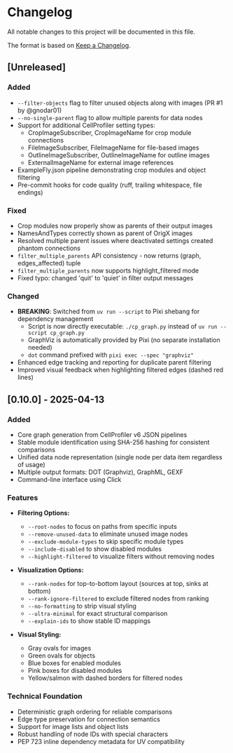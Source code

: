 # Changelog

All notable changes to this project will be documented in this file.

The format is based on [Keep a Changelog](https://keepachangelog.com/en/1.1.0/).

## [Unreleased]

### Added
- `--filter-objects` flag to filter unused objects along with images (PR #1 by @gnodar01)
- `--no-single-parent` flag to allow multiple parents for data nodes
- Support for additional CellProfiler setting types:
  - CropImageSubscriber, CropImageName for crop module connections
  - FileImageSubscriber, FileImageName for file-based images
  - OutlineImageSubscriber, OutlineImageName for outline images
  - ExternalImageName for external image references
- ExampleFly.json pipeline demonstrating crop modules and object filtering
- Pre-commit hooks for code quality (ruff, trailing whitespace, file endings)

### Fixed
- Crop modules now properly show as parents of their output images
- NamesAndTypes correctly shown as parent of OrigX images
- Resolved multiple parent issues where deactivated settings created phantom connections
- `filter_multiple_parents` API consistency - now returns (graph, edges_affected) tuple
- `filter_multiple_parents` now supports highlight_filtered mode
- Fixed typo: changed 'quit' to 'quiet' in filter output messages

### Changed
- **BREAKING**: Switched from `uv run --script` to Pixi shebang for dependency management
  - Script is now directly executable: `./cp_graph.py` instead of `uv run --script cp_graph.py`
  - GraphViz is automatically provided by Pixi (no separate installation needed)
  - `dot` command prefixed with `pixi exec --spec "graphviz"`
- Enhanced edge tracking and reporting for duplicate parent filtering
- Improved visual feedback when highlighting filtered edges (dashed red lines)

## [0.10.0] - 2025-04-13

### Added
- Core graph generation from CellProfiler v6 JSON pipelines
- Stable module identification using SHA-256 hashing for consistent comparisons
- Unified data node representation (single node per data item regardless of usage)
- Multiple output formats: DOT (Graphviz), GraphML, GEXF
- Command-line interface using Click

### Features
- **Filtering Options:**
  - `--root-nodes` to focus on paths from specific inputs
  - `--remove-unused-data` to eliminate unused image nodes
  - `--exclude-module-types` to skip specific module types
  - `--include-disabled` to show disabled modules
  - `--highlight-filtered` to visualize filters without removing nodes

- **Visualization Options:**
  - `--rank-nodes` for top-to-bottom layout (sources at top, sinks at bottom)
  - `--rank-ignore-filtered` to exclude filtered nodes from ranking
  - `--no-formatting` to strip visual styling
  - `--ultra-minimal` for exact structural comparison
  - `--explain-ids` to show stable ID mappings

- **Visual Styling:**
  - Gray ovals for images
  - Green ovals for objects
  - Blue boxes for enabled modules
  - Pink boxes for disabled modules
  - Yellow/salmon with dashed borders for filtered nodes

### Technical Foundation
- Deterministic graph ordering for reliable comparisons
- Edge type preservation for connection semantics
- Support for image lists and object lists
- Robust handling of node IDs with special characters
- PEP 723 inline dependency metadata for UV compatibility
